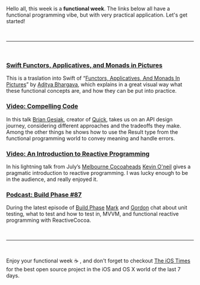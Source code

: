 Hello all, this week is a **functional week**. The links below all have a functional programming vibe, but with very practical application. Let's get started!

<br/><hr/><br/>

### [Swift Functors, Applicatives, and Monads in Pictures](http://www.mokacoding.com/blog/functor-applicative-monads-in-pictures/)

This is a traslation into Swift of “[Functors, Applicatives, And Monads In Pictures](http://adit.io/posts/2013-04-17-functors,_applicatives,_and_monads_in_pictures.html)” by [Aditya Bhargava](http://adit.io), which explains in a great visual way what these functional concepts are, and how they can be put into practice.

### [Video: Compelling Code](https://realm.io/news/compelling-code/)

In this talk [Brian Gesiak](https://twitter.com/modocache), creator of [Quick](https://github.com/quick/quick), takes us on an API design journey, considering different approaches and the tradeoffs they make. Among the other things he shows how to use the Result type from the functional programming world to convey meaning and handle errors.

### [Video: An Introduction to Reactive Programming](https://vimeo.com/133250189)

In his lightning talk from July’s [Melbourne Cocoaheads](http://www.melbournecocoaheads.com/) [Kevin O'neil](https://twitter.com/kevinoneill) gives a pragmatic introduction to reactive programming. I was lucky enough to be in the audience, and really enjoyed it.

### [Podcast: Build Phase #87](http://buildphase.fm/87)

During the latest episode of [Build Phase](http://buildphase.fm/87) [Mark](https://twitter.com/hyperspacemark) and [Gordon](https://twitter.com/GFontenot) chat about unit testing, what to test and how to test in, MVVM, and functional reactive programming with ReactiveCocoa.

<br/><hr/><br/>

Enjoy your functional week ☕️ , and don't forget to checkout [The iOS Times](http://theiostimes.com) for the best open source project in the iOS and OS X world of the last 7 days.
